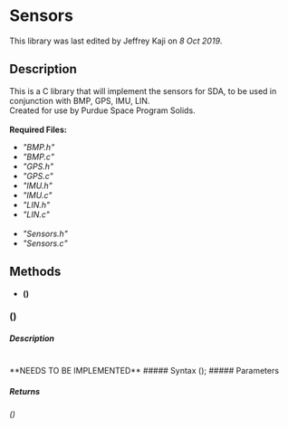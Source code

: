 # Sensors
This library was last edited by Jeffrey Kaji on *8 Oct 2019*. <br/>

## Description
This is a C library that will implement the sensors for SDA, 
to be used in conjunction with BMP, GPS, IMU, LIN. <br/>
Created for use by Purdue Space Program Solids. <br/><br/>
__Required Files:__
* _"BMP.h"_
* _"BMP.c"_
* _"GPS.h"_
* _"GPS.c"_
* _"IMU.h"_
* _"IMU.c"_
* _"LIN.h"_
* _"LIN.c"_ <br/><br/>
* _"Sensors.h"_
* _"Sensors.c"_

## Methods
* **()**

### ()
##### Description
<br/>
**NEEDS TO BE IMPLEMENTED**
##### Syntax
();
##### Parameters

##### Returns
_()_